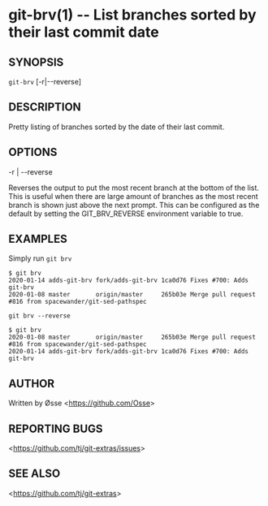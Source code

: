 git-brv(1) -- List branches sorted by their last commit date
========================================================

## SYNOPSIS

`git-brv` [-r|--reverse]

## DESCRIPTION

  Pretty listing of branches sorted by the date of their last commit.

## OPTIONS

  -r | --reverse

  Reverses the output to put the most recent branch at the bottom of the list. This is useful when there are large amount of branches as the most recent branch is shown just above the next prompt. This can be configured as the default by setting the GIT_BRV_REVERSE environment variable to true.

## EXAMPLES

  Simply run `git brv`

    $ git brv
    2020-01-14 adds-git-brv fork/adds-git-brv 1ca0d76 Fixes #700: Adds git-brv
    2020-01-08 master       origin/master     265b03e Merge pull request #816 from spacewander/git-sed-pathspec

  `git brv --reverse`

    $ git brv
    2020-01-08 master       origin/master     265b03e Merge pull request #816 from spacewander/git-sed-pathspec
    2020-01-14 adds-git-brv fork/adds-git-brv 1ca0d76 Fixes #700: Adds git-brv

## AUTHOR

Written by Øsse &lt;<https://github.com/Osse>&gt;

## REPORTING BUGS

&lt;<https://github.com/tj/git-extras/issues>&gt;

## SEE ALSO

&lt;<https://github.com/tj/git-extras>&gt;
